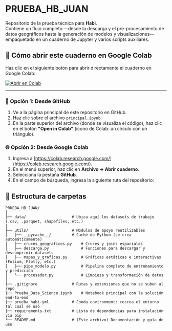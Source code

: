 # PRUEBA_HB_JUAN

Repositorio de la prueba técnica para **Habi**.  
Contiene un flujo completo ―desde la descarga y el pre-procesamiento de datos geográficos hasta la generación de modelos y visualizaciones― empaquetado en un cuaderno de Jupyter y varios scripts auxiliares.

## 📘 Cómo abrir este cuaderno en Google Colab

Haz clic en el siguiente botón para abrir directamente el cuaderno en Google Colab:

[![Abrir en Colab](https://colab.research.google.com/assets/colab-badge.svg)](https://colab.research.google.com/github/JuanESteban201817451/prueba_hb_juan/Prueba_Data_Science.ipynb)



---

### 🔗 Opción 1: Desde GitHub

1. Ve a la página principal de este repositorio en GitHub.
2. Haz clic sobre el archivo `principal.ipynb`.
3. En la parte superior del archivo (donde se visualiza el código), haz clic en el botón **"Open in Colab"** (ícono de Colab: un círculo con un triángulo).

### 🌐 Opción 2: Desde Google Colab

1. Ingresa a [https://colab.research.google.com/](https://colab.research.google.com/).
2. En el menú superior, haz clic en **Archivo → Abrir cuaderno**.
3. Selecciona la pestaña **GitHub**.
4. En el campo de búsqueda, ingresa la siguiente ruta del repositorio:


## 🌳 Estructura de carpetas

```text
PRUEBA_HB_JUAN/
│
├── data/                    # Ubica aquí los datasets de trabajo (.csv, .parquet, shapefiles, etc.)
│
├── utils/                   # Módulos de apoyo reutilizables
│   ├── __pycache__/         # Caché de Python (se crea automáticamente)
│   ├── cruces_geograficos.py    # Cruces y joins espaciales
│   ├── descarga.py              # Funciones para descargar y descomprimir datasets
│   ├── mapas_y_graficas.py      # Gráficas estáticas e interactivas (Folium, Plotly, etc.)
│   ├── pipe_modelo.py           # Pipeline completo de entrenamiento y predicción
│   └── procesador.py            # Limpieza y transformación de datos
│
├── .gitignore               # Rutas y extensiones que no se suben al repo
├── Prueba_Data_Science.ipynb    # Notebook principal con la solución end-to-end
├── prueba_habi.yml          # Conda environment: recrea el entorno tal cual se usó
├── requirements.txt         # Lista de dependencias para instalación vía pip
└── README.md                # (Este archivo) Documentación y guía de uso
